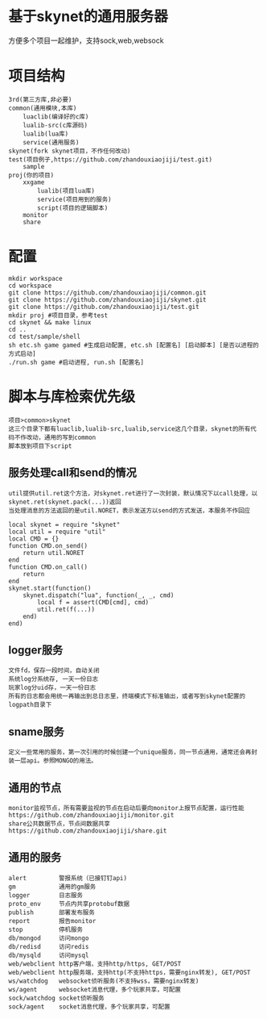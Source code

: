 # 基于skynet的通用服务器
  方便多个项目一起维护，支持sock,web,websock
# 项目结构
```
3rd(第三方库,非必要)
common(通用模块,本库)
    luaclib(编译好的c库)
    lualib-src(c库源码)
    lualib(lua库)
    service(通用服务)
skynet(fork skynet项目，不作任何改动)
test(项目例子,https://github.com/zhandouxiaojiji/test.git)
    sample
proj(你的项目)
    xxgame
        lualib(项目lua库)
        service(项目用到的服务)
        script(项目的逻辑脚本)
    monitor
    share
```
# 配置
```
mkdir workspace
cd workspace
git clone https://github.com/zhandouxiaojiji/common.git
git clone https://github.com/zhandouxiaojiji/skynet.git
git clone https://github.com/zhandouxiaojiji/test.git
mkdir proj #项目目录，参考test
cd skynet && make linux
cd ..
cd test/sample/shell
sh etc.sh game gamed #生成启动配置, etc.sh [配置名] [启动脚本] [是否以进程的方式启动]
./run.sh game #启动进程, run.sh [配置名]
```
# 脚本与库检索优先级
```
项目>common>skynet
这三个目录下都有luaclib,lualib-src,lualib,service这几个目录，skynet的所有代码不作改动，通用的写到common
脚本放到项目下script
```

## 服务处理call和send的情况
    util提供util.ret这个方法，对skynet.ret进行了一次封装，默认情况下以call处理，以skynet.ret(skynet.pack(...))返回  
    当处理消息的方法返回的是util.NORET，表示发送方以send的方式发送，本服务不作回应  
    
    local skynet = require "skynet"
    local util = require "util"
    local CMD = {}
    function CMD.on_send()
        return util.NORET
    end
    function CMD.on_call()
        return
    end
    skynet.start(function()
        skynet.dispatch("lua", function(_, _, cmd)
            local f = assert(CMD[cmd], cmd)
            util.ret(f(...))
        end)
    end)

## logger服务
    文件fd，保存一段时间，自动关闭
    系统log分系统存, 一天一份日志
    玩家log分uid存，一天一份日志
    所有的日志都会用统一再输出到总日志里，终端模式下标准输出，或者写到skynet配置的logpath目录下
    
## sname服务
    定义一些常用的服务，第一次引用的时候创建一个unique服务，同一节点通用，通常还会再封装一层api。参照MONGO的用法。   
    
## 通用的节点
    monitor监视节点，所有需要监视的节点在启动后要向monitor上报节点配置，运行性能  
    https://github.com/zhandouxiaojiji/monitor.git
    share公共数据节点，节点间数据共享  
    https://github.com/zhandouxiaojiji/share.git

## 通用的服务
```
alert         警报系统（已接钉钉api)
gm            通用的gm服务
logger        日志服务
proto_env     节点内共享protobuf数据
publish       部署发布服务
report        报告monitor
stop          停机服务
db/mongod     访问mongo
db/redisd     访问redis
db/mysqld     访问mysql
web/webclient http客户端，支持http/https, GET/POST
web/webclient http服务端，支持http(不支持https，需要nginx转发), GET/POST
ws/watchdog   websocket侦听服务(不支持wss，需要nginx转发)
ws/agent      websocket消息代理，多个玩家共享，可配置
sock/watchdog socket侦听服务
sock/agent    socket消息代理，多个玩家共享，可配置
```
